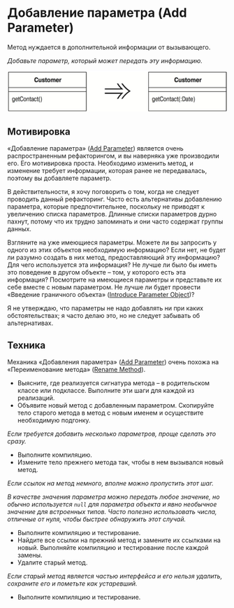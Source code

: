 # Добавление параметра (Add Parameter)

Метод нуждается в дополнительной информации от вызывающего.

_Добавьте параметр, который может передать эту информацию._

![](images/Add-Parameter.jpg)

## Мотивировка

«Добавление параметра» ([Add Parameter](Add-Parameter.md)) является очень распространенным рефакторингом, и вы наверняка уже производили его. Его мотивировка проста. Необходимо изменить метод, и изменение требует информации, которая ранее не передавалась, поэтому вы добавляете параметр.

В действительности, я хочу поговорить о том, когда не следует проводить данный рефакторинг. Часто есть альтернативы добавлению параметра, которые предпочтительнее, поскольку не приводят к увеличению списка параметров. Длинные списки параметров дурно пахнут, потому что их трудно запоминать и они часто содержат группы данных.

Взгляните на уже имеющиеся параметры. Можете ли вы запросить у одного из этих объектов необходимую информацию? Если нет, не будет ли разумно создать в них метод, предоставляющий эту информацию? Для чего используется эта информация? Не лучше ли было бы иметь это поведение в другом объекте – том, у которого есть эта информация? Посмотрите на имеющиеся параметры и представьте их себе вместе с новым параметром. Не лучше ли будет провести «Введение граничного объекта» ([Introduce Parameter Object](Introduce-Parameter-Object.md))?

Я не утверждаю, что параметры не надо добавлять ни при каких обстоятельствах; я часто делаю это, но не следует забывать об альтернативах.

## Техника

Механика «Добавления параметра» ([Add Parameter](Add-Parameter.md)) очень похожа на «Переименование метода» ([Rename Method](Rename-Method.md)).

* Выясните, где реализуется сигнатура метода – в родительском классе или подклассе. Выполните эти шаги для каждой из реализаций.
* Объявите новый метод с добавленным параметром. Скопируйте тело старого метода в метод с новым именем и осуществите необходимую подгонку.

_Если требуется добавить несколько параметров, проще сделать это сразу._

* Выполните компиляцию.
* Измените тело прежнего метода так, чтобы в нем вызывался новый метод.

_Если ссылок на метод немного, вполне можно пропустить этот шаг._

_В качестве значения параметра можно передать любое значение, но обычно используется `null` для параметра объекта и явно необычное значение для встроенных типов. Часто полезно использовать числа, отличные от нуля, чтобы быстрее обнаружить этот случай._

* Выполните компиляцию и тестирование.
* Найдите все ссылки на прежний метод и замените их ссылками на новый. Выполняйте компиляцию и тестирование после каждой замены.
* Удалите старый метод.

_Если старый метод является частью интерфейса и его нельзя удалить, сохраните его и пометьте как устаревший._

* Выполните компиляцию и тестирование.